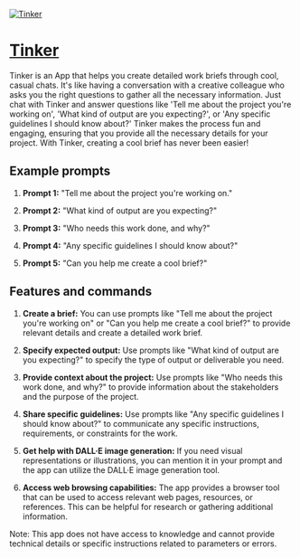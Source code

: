 [![Tinker](https://files.oaiusercontent.com/file-62LHpVdx5wj3GEXOwwoHsrRC?se=2123-10-18T16%3A14%3A38Z&sp=r&sv=2021-08-06&sr=b&rscc=max-age%3D31536000%2C%20immutable&rscd=attachment%3B%20filename%3D15155288-dc12-43eb-ae76-6eaa71bb1f89.png&sig=vvi2Wjtlak9GwVsyCkUqf3cnwwdNYI7bRWnaxVLyEHg%3D)](https://chat.openai.com/g/g-33GsKq5K8-tinker)

# [Tinker](https://chat.openai.com/g/g-33GsKq5K8-tinker)

Tinker is an App that helps you create detailed work briefs through cool, casual chats. It's like having a conversation with a creative colleague who asks you the right questions to gather all the necessary information. Just chat with Tinker and answer questions like 'Tell me about the project you're working on', 'What kind of output are you expecting?', or 'Any specific guidelines I should know about?' Tinker makes the process fun and engaging, ensuring that you provide all the necessary details for your project. With Tinker, creating a cool brief has never been easier!

## Example prompts

1. **Prompt 1:** "Tell me about the project you're working on."

2. **Prompt 2:** "What kind of output are you expecting?"

3. **Prompt 3:** "Who needs this work done, and why?"

4. **Prompt 4:** "Any specific guidelines I should know about?"

5. **Prompt 5:** "Can you help me create a cool brief?"

## Features and commands

1. **Create a brief:** You can use prompts like "Tell me about the project you're working on" or "Can you help me create a cool brief?" to provide relevant details and create a detailed work brief.

2. **Specify expected output:** Use prompts like "What kind of output are you expecting?" to specify the type of output or deliverable you need.

3. **Provide context about the project:** Use prompts like "Who needs this work done, and why?" to provide information about the stakeholders and the purpose of the project.

4. **Share specific guidelines:** Use prompts like "Any specific guidelines I should know about?" to communicate any specific instructions, requirements, or constraints for the work.

5. **Get help with DALL·E image generation:** If you need visual representations or illustrations, you can mention it in your prompt and the app can utilize the DALL·E image generation tool.

6. **Access web browsing capabilities:** The app provides a browser tool that can be used to access relevant web pages, resources, or references. This can be helpful for research or gathering additional information.

Note: This app does not have access to knowledge and cannot provide technical details or specific instructions related to parameters or errors.
